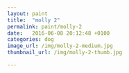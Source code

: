 ```yaml
---
layout: paint
title:  "molly 2"
permalink: paint/molly-2
date:   2016-06-08 20:12:48 +0100
categories: dog
image_url: /img/molly-2-medium.jpg
thumbnail_url: /img/molly-2-thumb.jpg

---
```


